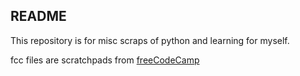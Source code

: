 ## README
This repository is for misc scraps of python and learning for myself.

fcc files are scratchpads from [freeCodeCamp](https://www.freecodecamp.org/learn/scientific-computing-with-python/python-for-everybody)